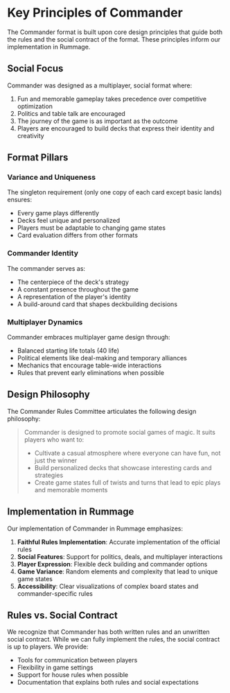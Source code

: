 # Key Principles of Commander

The Commander format is built upon core design principles that guide both the rules and the social contract of the format. These principles inform our implementation in Rummage.

## Social Focus

Commander was designed as a multiplayer, social format where:

1. Fun and memorable gameplay takes precedence over competitive optimization
2. Politics and table talk are encouraged
3. The journey of the game is as important as the outcome
4. Players are encouraged to build decks that express their identity and creativity

## Format Pillars

### Variance and Uniqueness

The singleton requirement (only one copy of each card except basic lands) ensures:

- Every game plays differently
- Decks feel unique and personalized
- Players must be adaptable to changing game states
- Card evaluation differs from other formats

### Commander Identity

The commander serves as:

- The centerpiece of the deck's strategy
- A constant presence throughout the game
- A representation of the player's identity
- A build-around card that shapes deckbuilding decisions

### Multiplayer Dynamics

Commander embraces multiplayer game design through:

- Balanced starting life totals (40 life)
- Political elements like deal-making and temporary alliances
- Mechanics that encourage table-wide interactions
- Rules that prevent early eliminations when possible

## Design Philosophy

The Commander Rules Committee articulates the following design philosophy:

> Commander is designed to promote social games of magic. It suits players who want to:
>
> - Cultivate a casual atmosphere where everyone can have fun, not just the winner
> - Build personalized decks that showcase interesting cards and strategies
> - Create game states full of twists and turns that lead to epic plays and memorable moments

## Implementation in Rummage

Our implementation of Commander in Rummage emphasizes:

1. **Faithful Rules Implementation**: Accurate implementation of the official rules
2. **Social Features**: Support for politics, deals, and multiplayer interactions
3. **Player Expression**: Flexible deck building and commander options
4. **Game Variance**: Random elements and complexity that lead to unique game states
5. **Accessibility**: Clear visualizations of complex board states and commander-specific rules

## Rules vs. Social Contract

We recognize that Commander has both written rules and an unwritten social contract. While we can fully implement the rules, the social contract is up to players. We provide:

- Tools for communication between players
- Flexibility in game settings
- Support for house rules when possible
- Documentation that explains both rules and social expectations 